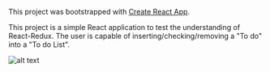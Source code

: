 This project was bootstrapped with [Create React App](https://github.com/facebookincubator/create-react-app).

This project is a simple React application to test the understanding of React-Redux.
The user is capable of inserting/checking/removing a "To do" into a "To do List".

![alt text](https://i.imgur.com/4iKDBn2.png)
